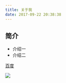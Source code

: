 ```yaml
---
title: 关于我
date: 2017-09-22 20:38:38
---
```


## 简介

- 介绍一
- 介绍二

[百度](http://www.baidu.com)

![](https://ss0.baidu.com/6ONWsjip0QIZ8tyhnq/it/u=89798385,3103044802&fm=173&s=57369BE2D99B39E5666490A20300D002&w=640&h=425&img.JPEG)

